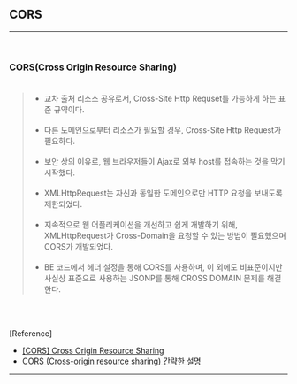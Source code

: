 CORS
----

---

<br>

### CORS(Cross Origin Resource Sharing)<br><br>

> -	교차 출처 리소스 공유로서, Cross-Site Http Requset를 가능하게 하는 표준 규약이다.<br><br>
> -	다른 도메인으로부터 리소스가 필요할 경우, Cross-Site Http Request가 필요하다.<br><br>
> -	보안 상의 이유로, 웹 브라우저들이 Ajax로 외부 host를 접속하는 것을 막기 시작했다.<br><br>
> -	XMLHttpRequest는 자신과 동일한 도메인으로만 HTTP 요청을 보내도록 제한되었다.<br><br>
> -	지속적으로 웹 어플리케이션을 개선하고 쉽게 개발하기 위해, XMLHttpRequest가 Cross-Domain을 요청할 수 있는 방법이 필요했으며 CORS가 개발되었다.<br><br>
> -	BE 코드에서 헤더 설정을 통해 CORS를 사용하며, 이 외에도 비표준이지만 사실상 표준으로 사용하는 JSONP를 통해 CROSS DOMAIN 문제를 해결한다.

<br><br>

[Reference]

-	[[CORS] Cross Origin Resource Sharing](https://zamezzz.tistory.com/137)
-	[CORS (Cross-origin resource sharing) 간략한 설명](https://webfortj.blogspot.com/2014/05/cors-cross-origin-resource-sharing.html)

---
